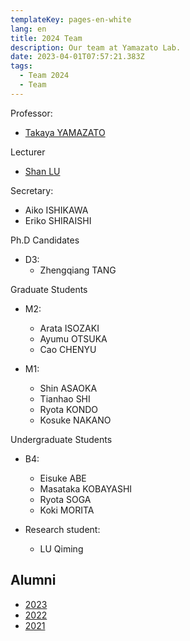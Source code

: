 ```yaml
---
templateKey: pages-en-white
lang: en
title: 2024 Team
description: Our team at Yamazato Lab.
date: 2023-04-01T07:57:21.383Z
tags:
  - Team 2024
  - Team
---
```


Professor:

- [Takaya YAMAZATO](/team/Takaya-Yamazato/)

Lecturer

- [Shan LU](/team/Shan-Lu/)

Secretary:

- Aiko ISHIKAWA
- Eriko SHIRAISHI

Ph.D Candidates

- D3:
  - Zhengqiang TANG

Graduate Students

- M2:

  - Arata ISOZAKI
  - Ayumu OTSUKA
  - Cao CHENYU

- M1:
  - Shin ASAOKA
  - Tianhao SHI
  - Ryota KONDO
  - Kosuke NAKANO

Undergraduate Students

- B4:
  - Eisuke ABE
  - Masataka KOBAYASHI
  - Ryota SOGA
  - Koki MORITA

- Research student:
  - LU Qiming

## Alumni

- [2023](/en/team/2023/)
- [2022](/en/team/2022/)
- [2021](/en/team/2021/)
